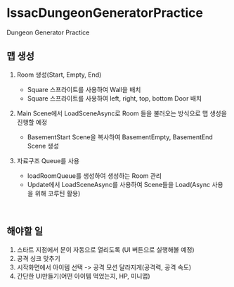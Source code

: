 # IssacDungeonGeneratorPractice
 Dungeon Generator Practice

## 맵 생성
1. Room 생성(Start, Empty, End)
   - Square 스프라이트를 사용하여 Wall을 배치
   -  Square 스프라이트를 사용하여 left, right, top, bottom Door 배치

2. Main Scene에서 LoadSceneAsync로 Room 들을 불러오는 방식으로 맵 생성을 진행할 예정
   - BasementStart Scene을 복사하여 BasementEmpty, BasementEnd Scene 생성

3. 자료구조 Queue를 사용
   - loadRoomQueue를 생성하여 생성하는 Room 관리
   - Update에서 LoadSceneAsync를 사용하여 Scene들을 Load(Async 사용을 위해 코루틴 활용)



<br>

## 해야할 일
1. 스타트 지점에서 문이 자동으로 열리도록 (UI 버튼으로 실행해볼 예정)
2. 공격 싱크 맞추기
3. 시작화면에서 아이템 선택 -> 공격 모션 달라지게(공격력, 공격 속도)
4. 간단한 UI만들기(어떤 아이템 먹었는지, HP, 미니맵)
